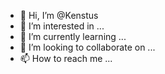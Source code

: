 - 👋 Hi, I’m @Kenstus
- 👀 I’m interested in ...
- 🌱 I’m currently learning ...
- 💞️ I’m looking to collaborate on ...
- 📫 How to reach me ...

<!---
Kenstus/Kenstus is a ✨ special ✨ repository because its `README.md` (this file) appears on your GitHub profile.
You can click the Preview link to take a look at your changes.
--->
